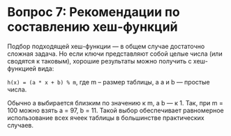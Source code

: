 # Вопрос 7: Рекомендации по составлению хеш-функций

Подбор подходящей хеш-функции — в общем случае достаточно сложная задача. Но если ключи представляют собой целые числа (или сводятся к таковым), хорошие результаты можно получить с хеш-функцией вида:

`h(x) = (a * x + b) % m`, где m – размер таблицы, а a и b — простые числа.

Обычно a выбирается близким по значению к m, а b — к 1. Так, при m = 100 можно взять a = 97, b = 11. Такой выбор обеспечивает равномерное использование всех ячеек таблицы в большинстве практических случаев.
